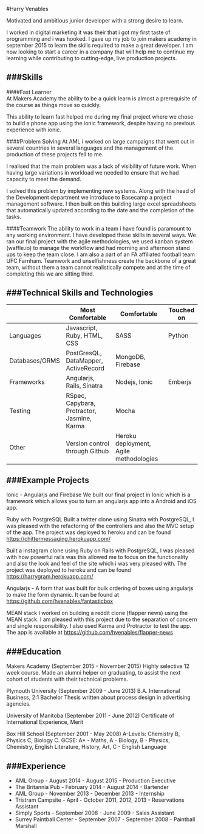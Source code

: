 #Harry Venables

Motivated and ambitious junior developer with a strong desire to learn.

I worked in digital marketing it was their that i got my first taste of programming and i was hooked. I gave up my job to join makers academy in september 2015 to learn the skills required to make a great developer. I am now looking to start a career in a company that will help me to continue my learning while contributing to cutting-edge, live production projects.

###Skills
---------------------------------

####Fast Learner  
At Makers Academy the ability to be a quick learn is almost a prerequisite of the course as things move so quickly. 

This ability to learn fast helped me during my final project where we chose to build a phone app using the ionic framework, despite having no previous experience with ionic.

####Problem Solving 
At AML i worked on large campaigns that went out in several countries in several languages and the management of the production of these projects fell to me.

I realised that the main problem was a lack of visibility of future work. When having large variations in workload we needed to ensure that we had capacity to meet the demand.

I solved this problem by implementing new systems. Along with the head of the Development department we introduce to Basecamp a project management software. I then built on this building large excel spreadsheets that automatically updated according to the date and the completion of the tasks.

####Teamwork
The ability to work in a team i have found is paramount to any working environment. I have developed these skills in several ways. We ran our final project with the agile methodologies, we used kanban system (waffle.io) to manage the workflow and had morning and afternoon stand ups to keep the team close. I am also a part of an FA affiliated football team UFC Farnham. Teamwork and unselfishness create the backbone of a great team, without them a team cannot realistically compete and at the time of completing this we are sitting third.

###Technical Skills and Technologies
---------------------------------
| |Most Comfortable|Comfortable|Touched on|
|---------|----------------|-------------------|------------------------------|
|Languages|Javascript, Ruby, HTML, CSS|SASS |Python|
|Databases/ORMS|PostGresQL, DataMapper, ActiveRecord |MongoDB, Firebase|                 |
|Frameworks|Angularjs, Rails, Sinatra |Nodejs, Ionic | Emberjs                       |
|Testing|RSpec, Capybara, Protractor, Jasmine, Karma |Mocha |
|Other|Version control through Github|Heroku deployment, Agile methodologies| |

###Example Projects
---------------------------------

Ionic - Angularjs and Firebase
We built our final project in Ionic which is a framework which allows you to turn an angularjs app into a Android and iOS app. 

Ruby with PostgreSQL
Built a twitter clone using Sinatra with PostgreSQL, I was pleased with the refactoring of the controllers and also the MVC setup of the app. The project was deployed to heroku and can be found https://chittermessaging.herokuapp.com/

Built a instagram clone using Ruby on Rails with PostgreSQL, I was pleased with how powerful rails was this allowed me to focus on the functionality and also the look and feel of the site which i was very pleased with. The project was deployed to heroku and can be found 
https://harrygram.herokuapp.com/

Angularjs - A form that was built for bulk ordering of boxes using angularjs to make the form dynamic. It can be found at https://github.com/hvenables/fantasticbox

MEAN stack
I worked on building a reddit clone (flapper news) using the MEAN stack. I am pleased with this project due to the separation of concern and single responsibility. I also used Karma and Protractor to test the app. The app is available at https://github.com/hvenables/flapper-news
 
###Education
---------------------------------

Makers Academy (September 2015 - November 2015)
Highly selective 12 week course.
Made an alumni helper on graduating, to assist the next cohort of students with their technical problems.

Plymouth University (September 2009 - June 2013)
B.A. International Business, 2:1
Bachelor Thesis written about process design in advertising agencies.


University of Manitoba (September 2011 - June 2012)
Certificate of International Experience, Merit

Box Hill School (September 2001 - May 2008)
A-Levels: Chemistry B, Physics C, Biology C.
GCSE: A* - Maths, A - Biology, B - Physics, Chemistry, English Literature, History, Art, C - English Language

###Experience
---------------------------------

* AML Group - August 2014 - August 2015 - Production Executive
* The Britannia Pub - February 2014 - August 2014 - Bartender
* AML Group - November 2013 - December 2013 - Internship
* Tristram Campsite - April - October 2011, 2012, 2013 - Reservations Assistant
* Simply Sports - September 2008 - June 2009 - Sales Assistant
* Surrey Paintball Center - September 2007 - September 2008 - Paintball Marshall
